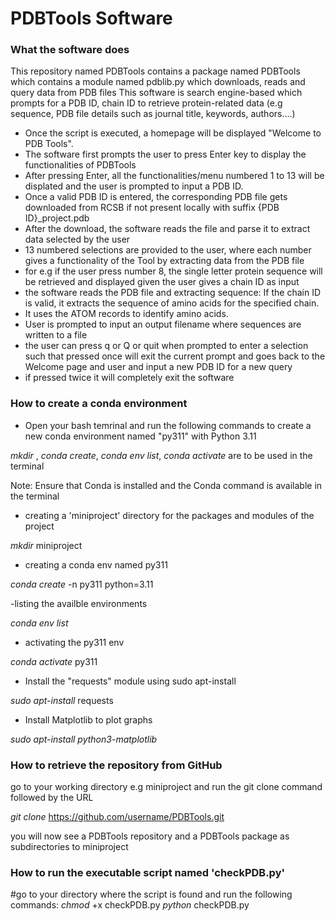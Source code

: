 # PDBTools Software


### What the software does 
This repository named PDBTools contains a package named PDBTools which contains a module named pdblib.py which downloads, reads and query data from PDB files
This software is search engine-based which prompts for a PDB ID, chain ID to retrieve protein-related data (e.g sequence, PDB file details such as journal title, keywords, authors....) 

- Once the script is executed, a homepage will be displayed "Welcome to PDB Tools".
- The software first prompts the user to press Enter key to display the functionalities of PDBTools
- After pressing Enter, all the functionalities/menu numbered 1 to 13 will be displated and the user is prompted to input a PDB ID.
- Once a valid PDB ID is entered, the corresponding PDB file gets downloaded from RCSB if not present locally with suffix {PDB ID}_project.pdb
- After the download, the software reads the file and parse it to extract data selected by the user
- 13 numbered selections are provided to the user, where each number gives a functionality of the Tool by extracting data from the PDB file
- for e.g if the user press number 8, the single letter protein sequence will be retrieved and displayed given the user gives a chain ID as input
- the software reads the PDB file and extracting sequence: If the chain ID is valid, it extracts the sequence of amino acids for the specified chain.
- It uses the ATOM records to identify amino acids.
- User is prompted to input an output filename where sequences are written to a file
- the user can press q or Q or quit when prompted to enter a selection such that pressed once will exit the current prompt and goes back to the Welcome page and user and input a new PDB ID for a new query
- if pressed twice it will completely exit the software 


### How to create a conda environment 
- Open your bash temrinal and run the following commands to create a new conda environment named "py311" with Python 3.11

*mkdir* , *conda create*, *conda env list*, *conda activate* are to be used in the terminal

Note: Ensure that Conda is installed and the Conda command is available in the terminal 

- creating a 'miniproject' directory for the packages and modules of the project 

*mkdir* miniproject  

- creating a conda env named py311
  
*conda create* -n py311 python=3.11

-listing the availble environments 

*conda env list*

- activating the py311 env

*conda activate* py311
 
- Install the "requests" module using sudo apt-install

*sudo apt-install* requests

- Install Matplotlib to plot graphs

*sudo apt-install python3-matplotlib*

### How to retrieve the repository from GitHub
go to your working directory e.g miniproject and run the git clone command followed by the URL

*git clone* https://github.com/username/PDBTools.git 

you will now see a PDBTools repository and a PDBTools package as subdirectories to miniproject 

### How to run the executable script named 'checkPDB.py'
#go to your directory where the script is found and run the following commands:
*chmod* +x checkPDB.py 
*python* checkPDB.py 
